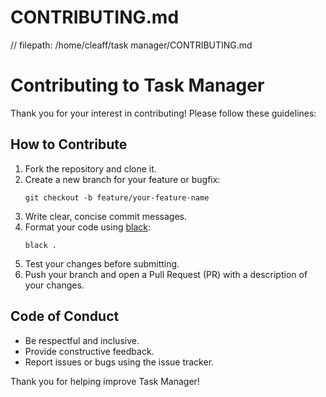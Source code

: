 # CONTRIBUTING.md
// filepath: /home/cleaff/task manager/CONTRIBUTING.md

# Contributing to Task Manager

Thank you for your interest in contributing! Please follow these guidelines:

## How to Contribute

1. Fork the repository and clone it.
2. Create a new branch for your feature or bugfix:
   ```
   git checkout -b feature/your-feature-name
   ```
3. Write clear, concise commit messages.
4. Format your code using [black](https://black.readthedocs.io/en/stable/):
   ```
   black .
   ```
5. Test your changes before submitting.
6. Push your branch and open a Pull Request (PR) with a description of your changes.

## Code of Conduct

- Be respectful and inclusive.
- Provide constructive feedback.
- Report issues or bugs using the issue tracker.

Thank you for helping improve Task Manager!